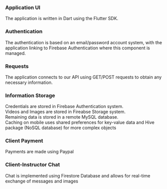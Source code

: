 ### Application UI
The application is written in Dart using the Flutter SDK.

### Authentication
The authentication is based on an email/password account system, with the application linking to Firebase Authentication where this component is managed.

### Requests
The application connects to our API using GET/POST requests to obtain any necessary information.

### Information Storage
Credentials are stored in Firebase Authentication system. <br>
Videos and Images are stored in Fireabse Storage system. <br>
Remaining data is stored in a remote MySQL database. <br>
Caching on mobile uses shared preferences for key-value data and Hive package (NoSQL database) for more complex objects 

### Client Payment
Payments are made using Paypal 

### Client-Instructor Chat
Chat is implemented using Firestore Database and allows for real-time exchange of messages and images
